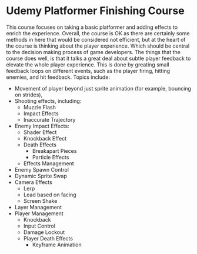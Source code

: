 # Udemy Platformer Finishing Course 
This course focuses on taking a basic platformer and adding effects to enrich the experience. Overall, the course is OK as there are certainly some methods in here that would be considered not efficient, but at the heart of the course is thinking about the player experience. Which should be central to the decision making process of game developers. The things that the course does well, is that it talks a great deal about subtle player feedback to elevate the whole player experience. This is done by greating small feedback loops on different events, such as the player firing, hitting enemies, and hit feedback. 
Topics include:
- Movement of player beyond just sprite animation (for example, bouncing on strides),
- Shooting effects, including:
  - Muzzle Flash
  - Impact Effects
  - Inaccurate Trajectory
- Enemy Impact Effects:
  - Shader Effect
  - Knockback Effect
  - Death Effects
     - Breakapart Pieces
     - Particle Effects
  - Effects Management
- Enemy Spawn Control
- Dynamic Sprite Swap
- Camera Effects
  - Lerp
  - Lead based on facing
  - Screen Shake
- Layer Management
- Player Management
  - Knockback
  - Input Control
  - Damage Lockout
  - Player Death Effects
    - Keyframe Animation
